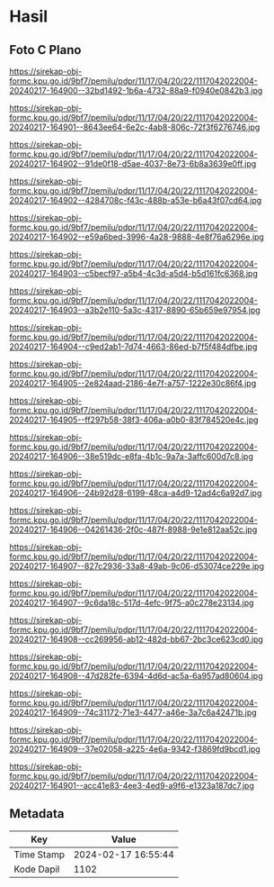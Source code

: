# Hasil

## Foto C Plano

https://sirekap-obj-formc.kpu.go.id/9bf7/pemilu/pdpr/11/17/04/20/22/1117042022004-20240217-164900--32bd1492-1b6a-4732-88a9-f0940e0842b3.jpg

https://sirekap-obj-formc.kpu.go.id/9bf7/pemilu/pdpr/11/17/04/20/22/1117042022004-20240217-164901--8643ee64-6e2c-4ab8-806c-72f3f6276746.jpg

https://sirekap-obj-formc.kpu.go.id/9bf7/pemilu/pdpr/11/17/04/20/22/1117042022004-20240217-164902--91de0f18-d5ae-4037-8e73-6b8a3639e0ff.jpg

https://sirekap-obj-formc.kpu.go.id/9bf7/pemilu/pdpr/11/17/04/20/22/1117042022004-20240217-164902--4284708c-f43c-488b-a53e-b6a43f07cd64.jpg

https://sirekap-obj-formc.kpu.go.id/9bf7/pemilu/pdpr/11/17/04/20/22/1117042022004-20240217-164902--e59a6bed-3996-4a28-9888-4e8f76a6296e.jpg

https://sirekap-obj-formc.kpu.go.id/9bf7/pemilu/pdpr/11/17/04/20/22/1117042022004-20240217-164903--c5becf97-a5b4-4c3d-a5d4-b5d161fc6368.jpg

https://sirekap-obj-formc.kpu.go.id/9bf7/pemilu/pdpr/11/17/04/20/22/1117042022004-20240217-164903--a3b2e110-5a3c-4317-8890-65b659e97954.jpg

https://sirekap-obj-formc.kpu.go.id/9bf7/pemilu/pdpr/11/17/04/20/22/1117042022004-20240217-164904--c9ed2ab1-7d74-4663-86ed-b7f5f484dfbe.jpg

https://sirekap-obj-formc.kpu.go.id/9bf7/pemilu/pdpr/11/17/04/20/22/1117042022004-20240217-164905--2e824aad-2186-4e7f-a757-1222e30c86f4.jpg

https://sirekap-obj-formc.kpu.go.id/9bf7/pemilu/pdpr/11/17/04/20/22/1117042022004-20240217-164905--ff297b58-38f3-406a-a0b0-83f784520e4c.jpg

https://sirekap-obj-formc.kpu.go.id/9bf7/pemilu/pdpr/11/17/04/20/22/1117042022004-20240217-164906--38e519dc-e8fa-4b1c-9a7a-3affc600d7c8.jpg

https://sirekap-obj-formc.kpu.go.id/9bf7/pemilu/pdpr/11/17/04/20/22/1117042022004-20240217-164906--24b92d28-6199-48ca-a4d9-12ad4c6a92d7.jpg

https://sirekap-obj-formc.kpu.go.id/9bf7/pemilu/pdpr/11/17/04/20/22/1117042022004-20240217-164906--04261436-2f0c-487f-8988-9e1e812aa52c.jpg

https://sirekap-obj-formc.kpu.go.id/9bf7/pemilu/pdpr/11/17/04/20/22/1117042022004-20240217-164907--827c2936-33a8-49ab-9c06-d53074ce229e.jpg

https://sirekap-obj-formc.kpu.go.id/9bf7/pemilu/pdpr/11/17/04/20/22/1117042022004-20240217-164907--9c6da18c-517d-4efc-9f75-a0c278e23134.jpg

https://sirekap-obj-formc.kpu.go.id/9bf7/pemilu/pdpr/11/17/04/20/22/1117042022004-20240217-164908--cc269956-ab12-482d-bb67-2bc3ce623cd0.jpg

https://sirekap-obj-formc.kpu.go.id/9bf7/pemilu/pdpr/11/17/04/20/22/1117042022004-20240217-164908--47d282fe-6394-4d6d-ac5a-6a957ad80604.jpg

https://sirekap-obj-formc.kpu.go.id/9bf7/pemilu/pdpr/11/17/04/20/22/1117042022004-20240217-164909--74c31172-71e3-4477-a46e-3a7c6a42471b.jpg

https://sirekap-obj-formc.kpu.go.id/9bf7/pemilu/pdpr/11/17/04/20/22/1117042022004-20240217-164909--37e02058-a225-4e6a-9342-f3869fd9bcd1.jpg

https://sirekap-obj-formc.kpu.go.id/9bf7/pemilu/pdpr/11/17/04/20/22/1117042022004-20240217-164901--acc41e83-4ee3-4ed9-a9f6-e1323a187dc7.jpg


## Metadata

| Key        | Value               |
| ---------- | ------------------- |
| Time Stamp | 2024-02-17 16:55:44 |
| Kode Dapil | 1102                |



